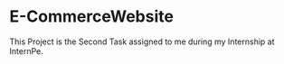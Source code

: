# E-CommerceWebsite
This Project is the Second Task assigned to me during my Internship at InternPe.
